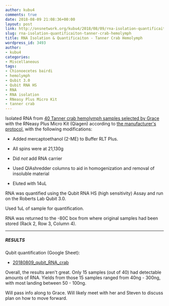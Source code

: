 ```yaml
---
author: kubu4
comments: true
date: 2018-08-09 21:08:36+00:00
layout: post
link: http://onsnetwork.org/kubu4/2018/08/09/rna-isolation-quantificaiton-tanner-crab-hemolymph/
slug: rna-isolation-quantificaiton-tanner-crab-hemolymph
title: RNA Isolation & Quantificaiton - Tanner Crab Hemolymph
wordpress_id: 3493
author:
- kubu4
categories:
- Miscellaneous
tags:
- Chionoecetes bairdi
- hemolymph
- Qubit 3.0
- Qubit RNA HS
- RNA
- RNA isolation
- RNeasy Plus Micro Kit
- tanner crab
---
```


Isolated RNA from [40 Tanner crab hemolymph samples selected by Grace](https://github.com/RobertsLab/resources/issues/336) with the RNeasy Plus Micro Kit (Qiagen) according to [the manufacturer's protocol](https://github.com/RobertsLab/resources/blob/master/protocols/Commercial_Protocols/Qiagen_RNeasy-Plus-Micro-Handbook.pdf), with the following modifications:





  * Added mercaptoethanol (2-ME) to Buffer RLT Plus.



  * All spins were at 21,130g



  * Did _not_ add RNA carrier



  * Used QIAshredder columns to aid in homogenization and removal of insoluble material



  * Eluted with 14uL






RNA was quantified using the Qubit RNA HS (high sensitivity) Assay and run on the Roberts Lab Qubit 3.0.

Used 1uL of sample for quantification.

RNA was returned to the -80C box from where original samples had been stored (Rack 2, Row 3, Column 4).



* * *





##### RESULTS



Qubit quantification (Google Sheet):





  * [20180809_qubit_RNA_crab](https://docs.google.com/spreadsheets/d/1Je45_zXiaZeh478XA5kyFdVQIXiU4rvQeEELfGZTgfY/edit?usp=sharing)



Overall, the results aren't great. Only 15 samples (out of 40) had detectable amounts of RNA. Yields from those 15 samples ranged from 40ng - 300ng, with most landing between 50 - 100ng.

Will pass info along to Grace. Will likely meet with her and Steven to discuss plan on how to move forward.
